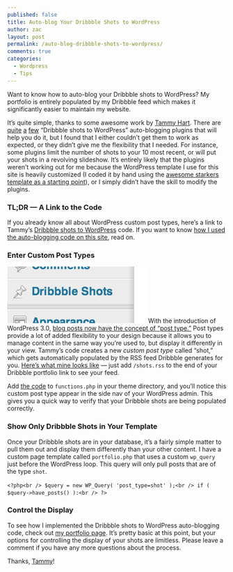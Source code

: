 ```yaml
---
published: false
title: Auto-blog Your Dribbble Shots to WordPress
author: zac
layout: post
permalink: /auto-blog-dribbble-shots-to-wordpress/
comments: true
categories:
  - Wordpress
  - Tips
---
```

Want to know how to auto-blog your Dribbble shots to WordPress? My portfolio is entirely populated by my Dribbble feed which makes it significantly easier to maintain my website.

<!-- more -->

It&#8217;s quite simple, thanks to some awesome work by [Tammy Hart][2]. There are [quite][3] [a][4] [few][5] “Dribbble shots to WordPress” auto-blogging plugins that will help you do it, but I found that I either couldn&#8217;t get them to work as expected, or they didn&#8217;t give me the flexibility that I needed. For instance, some plugins limit the number of shots to your 10 most recent, or will put your shots in a revolving slideshow. It&#8217;s entirely likely that the plugins weren&#8217;t working out for me because the WordPress template I use for this site is heavily customized (I coded it by hand using the [awesome starkers template as a starting point][6]), or I simply didn&#8217;t have the skill to modify the plugins.

### TL;DR — A Link to the Code

If you already know all about WordPress custom post types, here&#8217;s a link to Tammy&#8217;s [Dribbble shots to WordPress][7] code. If you want to know [how I used the auto-blogging code on this site][1], read on.

### Enter Custom Post Types

<img class="align-right" alt="dribbble-shots" src="/images/dribbble-shots.png" width="324" height="130" />With the introduction of WordPress 3.0, [blog posts now have the concept of &#8220;post type.&#8221;][8] Post types provide a lot of added flexibility to your design because it allows you to manage content in the same way you&#8217;re used to, but display it differently in your view. Tammy&#8217;s code creates a new *custom post type* called &#8220;shot,&#8221; which gets automatically populated by the RSS feed Dribbble generates for you. [Here&#8217;s what mine looks like][9] — just add `/shots.rss` to the end of your Dribbble portfolio link to see your feed.

Add [the code][7] to `functions.php` in your theme directory, and you&#8217;ll notice this custom post type appear in the side nav of your WordPress admin. This gives you a quick way to verify that your Dribbble shots are being populated correctly.

### Show Only Dribbble Shots in Your Template

Once your Dribbble shots are in your database, it&#8217;s a fairly simple matter to pull them out and display them differently than your other content. I have a custom page template called `portfolio.php` that uses a custom `wp_query` just before the WordPress loop. This query will only pull posts that are of the type `shot`.

`<?php<br />
$query = new WP_Query( 'post_type=shot' );<br />
if ( $query->have_posts() ):<br />
?>`

### Control the Display

To see how I implemented the Dribbble shots to WordPress auto-blogging code, check out [my portfolio page][1]. It&#8217;s pretty basic at this point, but your options for controlling the display of your shots are limitless. Please leave a comment if you have any more questions about the process.

Thanks, [Tammy][2]!

 [1]: http://www.zachalbert.com/portfolio/ "Portfolio"
 [2]: http://www.tammyhartdesigns.com/
 [3]: http://wordpress.org/extend/plugins/wp-dribbble-shots/
 [4]: http://wordpress.org/extend/plugins/highlight-reel/
 [5]: http://wordpress.org/extend/plugins/slidewizard/
 [6]: http://viewportindustries.com/products/starkers/
 [7]: http://forrst.com/posts/Dribbble_to_WordPress-wZv
 [8]: http://codex.wordpress.org/Post_Types
 [9]: http://dribbble.com/zachalbert/shots.rss